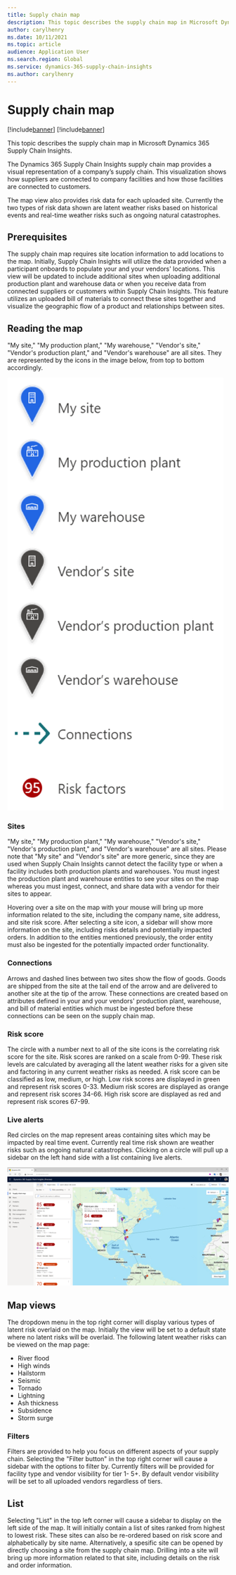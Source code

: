 ```yaml
---
title: Supply chain map
description: This topic describes the supply chain map in Microsoft Dynamics 365 Supply Chain Insights.
author: carylhenry
ms.date: 10/11/2021
ms.topic: article
audience: Application User
ms.search.region: Global
ms.service: dynamics-365-supply-chain-insights
ms.author: carylhenry
---
```


# Supply chain map

[!include[banner](includes/banner.md)]
[!include[banner](includes/preview-banner.md)]

This topic describes the supply chain map in Microsoft Dynamics 365 Supply Chain Insights.

The Dynamics 365 Supply Chain Insights supply chain map provides a visual representation of a company’s supply chain. This visualization shows how suppliers are connected to company facilities and how those facilities are connected to customers. 

The map view also provides risk data for each uploaded site. Currently the two types of risk data shown are latent weather risks based on historical events and real-time weather risks such as ongoing natural catastrophes.

## Prerequisites

The supply chain map requires site location information to add locations to the map. Initially, Supply Chain Insights will utilize the data provided when a participant onboards to populate your and your vendors' locations. This view will be updated to include additional sites when uploading additional production plant and warehouse data or when you receive data from connected suppliers or customers within Supply Chain Insights. This feature utilizes an uploaded bill of materials to connect these sites together and visualize the geographic flow of a product and relationships between sites. 

## Reading the map

"My site," "My production plant," "My warehouse," "Vendor's site," "Vendor's production plant," and "Vendor's warehouse" are all sites. They are represented by the icons in the image below, from top to bottom accordingly.

![legend of icons used to represet different types of locations on the supply chain map](/articles/media/supply-chain-map-legend.PNG)

### Sites

"My site," "My production plant," "My warehouse," "Vendor's site," "Vendor's production plant," and "Vendor's warehouse" are all sites. Please note that "My site" and "Vendor's site" are more generic, since they are used when Supply Chain Insights cannot detect the facility type or when a facility includes both production plants and warehouses. You must ingest the production plant and warehouse entities to see your sites on the map whereas you must ingest, connect, and share data with a vendor for their sites to appear.

Hovering over a site on the map with your mouse will bring up more information related to the site, including the company name, site address, and site risk score. After selecting a site icon, a sidebar will show more information on the site, including risks details and potentially impacted orders. In addition to the entities mentioned previously, the order entity must also be ingested for the potentially impacted order functionality.

### Connections

Arrows and dashed lines between two sites show the flow of goods. Goods are shipped from the site at the tail end of the arrow and are delivered to another site at the tip of the arrow. These connections are created based on attributes defined in your and your vendors' production plant, warehouse, and bill of material entities which must be ingested before these connections can be seen on the supply chain map.

### Risk score

The circle with a number next to all of the site icons is the correlating risk score for the site. Risk scores are ranked on a scale from 0-99.  These risk levels are calculated by averaging all the latent weather risks for a given site and factoring in any current weather risks as needed. A risk score can be classified as low, medium, or high. Low risk scores are displayed in green and represent risk scores 0-33. Medium risk scores are displayed as orange and represent risk scores 34-66. High risk score are displayed as red and represent risk scores 67-99. 

### Live alerts

Red circles on the map represent areas containing sites which may be impacted by real time event. Currently real time risk shown are weather risks such as ongoing natural catastrophes. Clicking on a circle will pull up a sidebar on the left hand side with a list containing live alerts. 

![supply chain map with a list of sites containing their risk score](/articles/media/supply-chain-map.PNG)

## Map views

The dropdown menu in the top right corner will display various types of latent risk overlaid on the map. Initially the view will be set to a default state where no latent risks will be overlaid.  The following latent weather risks can be viewed on the map page:
- River flood
- High winds
- Hailstorm
- Seismic
- Tornado
- Lightning
- Ash thickness
- Subsidence
- Storm surge

### Filters

Filters are provided to help you focus on different aspects of your supply chain. Selecting the "Filter button" in the top right corner will cause a sidebar with the options to filter by. Currently filters will be provided for facility type and vendor visibility for tier 1- 5+. By default vendor visibility will be set to all uploaded vendors regardless of tiers.


## List

Selecting "List" in the top left corner will cause a sidebar to display on the left side of the map. It will initially contain a list of sites ranked from highest to lowest risk. These sites can also be re-ordered based on risk score and alphabetically by site name. Alternatively, a spesific site can be opened by directly choosing a site from the supply chain map. Drilling into a site will bring up more information related to that site, including details on the risk and order information.
